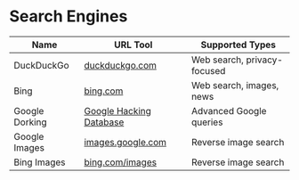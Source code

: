# Search Engines

| Name              | URL Tool                                             | Supported Types                                 |
|-------------------|------------------------------------------------------|-------------------------------------------------|
| DuckDuckGo        | [duckduckgo.com](https://duckduckgo.com/)            | Web search, privacy-focused                      |
| Bing              | [bing.com](https://www.bing.com/)                    | Web search, images, news                         |
| Google Dorking    | [Google Hacking Database](https://www.exploit-db.com/google-hacking-database) | Advanced Google queries                        |
| Google Images     | [images.google.com](https://images.google.com/)      | Reverse image search                             |
| Bing Images       | [bing.com/images](https://www.bing.com/images)       | Reverse image search                             |

